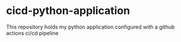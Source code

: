 # cicd-python-application
This repository holds my python application configured with a github actions ci/cd pipeline
